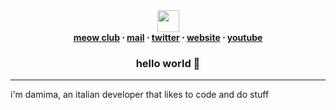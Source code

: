 <div align=center><img height="35px" src="https://cdn.discordapp.com/stickers/1039992459209490513.png" ><img height="35px" /> </div>
<div align=center> <strong> <a href="https://dsc.gg/meow-club">meow club</a> ⋅ 
<a href="mailto:damimaa@outlook.com ">mail</a> ⋅ 
<a href="https://x.com/ddamimaa">twitter</a> ⋅ 
<a href="https://damima.im">website</a> ⋅ 
<a href="https://youtube.com/@ryanamittens">youtube</a>
 </strong> </div>
 <div align=center> <h3> hello world 👋
 </h3> </div>
 <hr/>

i'm damima, an italian developer that likes to code and do stuff
